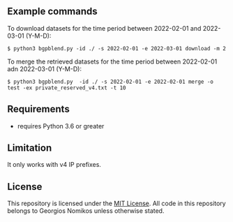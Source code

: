 
## Example commands
To download datasets for the time period between 2022-02-01 and 2022-03-01 (Y-M-D):

`$ python3 bgpblend.py -id ./ -s 2022-02-01 -e 2022-03-01 download -m 2`

To merge the retrieved datasets for the time period between 2022-02-01 adn 2022-03-01 (Y-M-D):

`$ python3 bgpblend.py  -id ./ -s 2022-02-01 -e 2022-02-01 merge -o test -ex private_reserved_v4.txt -t 10`

## Requirements
- requires Python 3.6 or greater

## Limitation
It only works with v4 IP prefixes.

## License

This repository is licensed under the [MIT License](LICENSE). All code in this repository belongs to Georgios Nomikos unless otherwise stated.
